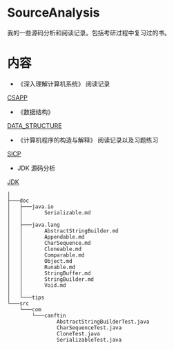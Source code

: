 # SourceAnalysis

我的一些源码分析和阅读记录。包括考研过程中复习过的书。

# 内容

- 《深入理解计算机系统》 阅读记录

[CSAPP](./CSAPP)

- 《数据结构》

[DATA_STRUCTURE](./DATA_STRUCTURE)

- 《计算机程序的构造与解释》 阅读记录以及习题练习

[SICP](https://github.com/CanftIn/sicp)

- JDK 源码分析

[JDK](./JDK)
```
│
├───doc
│   ├───java.io
│   │       Serializable.md
│   │
│   ├───java.lang
│   │       AbstractStringBuilder.md
│   │       Appendable.md
│   │       CharSequence.md
│   │       Cloneable.md
│   │       Comparable.md
│   │       Object.md
│   │       Runable.md
│   │       StringBuffer.md
│   │       StringBuilder.md
│   │       Void.md
│   │
│   └───tips
└───src
    └───com
        └───canftin
                AbstractStringBuilderTest.java
                CharSequenceTest.java
                CloneTest.java
                SerializableTest.java
```